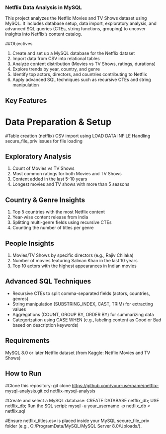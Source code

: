 ### Netflix Data Analysis in MySQL
This project analyzes the Netflix Movies and TV Shows dataset using MySQL. It includes database setup, data import, exploratory analysis, and advanced SQL queries (CTEs, string functions, grouping) to uncover insights into Netflix’s content catalog.

##Objectives
1. Create and set up a MySQL database for the Netflix dataset
2. Import data from CSV into relational tables
3. Analyze content distribution (Movies vs TV Shows, ratings, durations)
4. Explore trends by year, country, and genre
5. Identify top actors, directors, and countries contributing to Netflix
6. Apply advanced SQL techniques such as recursive CTEs and string manipulation

## Key Features
#  Data Preparation & Setup

#Table creation (netflix)
 CSV import using LOAD DATA INFILE
 Handling secure_file_priv issues for file loading

## Exploratory Analysis
1. Count of Movies vs TV Shows
2. Most common ratings for both Movies and TV Shows
3. Content added in the last 5–10 years
4. Longest movies and TV shows with more than 5 seasons

## Country & Genre Insights
1. Top 5 countries with the most Netflix content
2. Year-wise content release from India
3. Splitting multi-genre fields using recursive CTEs
4. Counting the number of titles per genre

## People Insights
1. Movies/TV Shows by specific directors (e.g., Rajiv Chilaka)
2. Number of movies featuring Salman Khan in the last 10 years
3. Top 10 actors with the highest appearances in Indian movies

## Advanced SQL Techniques
* Recursive CTEs to split comma-separated fields (actors, countries, genres)
* String manipulation (SUBSTRING_INDEX, CAST, TRIM) for extracting values
* Aggregations (COUNT, GROUP BY, ORDER BY) for summarizing data
* Categorization using CASE WHEN (e.g., labeling content as Good or Bad based on description keywords)

## Requirements
MySQL 8.0 or later
Netflix dataset (from Kaggle: Netflix Movies and TV Shows)

## How to Run
#Clone this repository:
 git clone https://github.com/your-username/netflix-mysql-analysis.git
 cd netflix-mysql-analysis

#Create and select a MySQL database:
 CREATE DATABASE netflix_db;
 USE netflix_db;
 Run the SQL script:
 mysql -u your_username -p netflix_db < netflix.sql


#Ensure netflix_titles.csv is placed inside your MySQL secure_file_priv folder
(e.g., C:/ProgramData/MySQL/MySQL Server 8.0/Uploads/).
